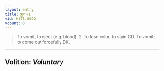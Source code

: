```yaml
---
layout: entry
title: སྐྱུག་√1
vid: Hill:0066
vcount: 0
---
```

> To vomit, to eject (e\.g\. blood)\. 2\. To lose color, to stain CD\. To vomit; to come out forcefully DK\.

---
Volition: _Voluntary_
---

